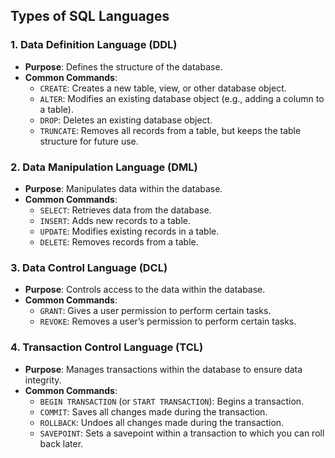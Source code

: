 ## Types of SQL Languages

### 1. Data Definition Language (DDL)
- **Purpose**: Defines the structure of the database.
- **Common Commands**:
  - `CREATE`: Creates a new table, view, or other database object.
  - `ALTER`: Modifies an existing database object (e.g., adding a column to a table).
  - `DROP`: Deletes an existing database object.
  - `TRUNCATE`: Removes all records from a table, but keeps the table structure for future use.

### 2. Data Manipulation Language (DML)
- **Purpose**: Manipulates data within the database.
- **Common Commands**:
  - `SELECT`: Retrieves data from the database.
  - `INSERT`: Adds new records to a table.
  - `UPDATE`: Modifies existing records in a table.
  - `DELETE`: Removes records from a table.

### 3. Data Control Language (DCL)
- **Purpose**: Controls access to the data within the database.
- **Common Commands**:
  - `GRANT`: Gives a user permission to perform certain tasks.
  - `REVOKE`: Removes a user’s permission to perform certain tasks.

### 4. Transaction Control Language (TCL)
- **Purpose**: Manages transactions within the database to ensure data integrity.
- **Common Commands**:
  - `BEGIN TRANSACTION` (or `START TRANSACTION`): Begins a transaction.
  - `COMMIT`: Saves all changes made during the transaction.
  - `ROLLBACK`: Undoes all changes made during the transaction.
  - `SAVEPOINT`: Sets a savepoint within a transaction to which you can roll back later.